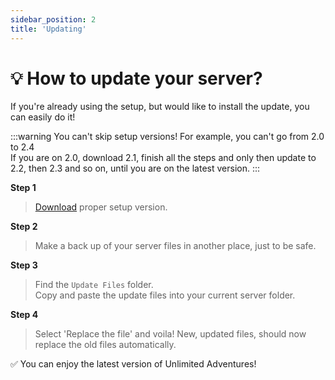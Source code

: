 ```yaml
---
sidebar_position: 2
title: 'Updating'
---
```



# :bulb: **How to update your server?**

If you're already using the setup, but would like to install the update, you can easily do it!

:::warning
You can't skip setup versions! For example, you can't go from 2.0 to 2.4\
If you are on 2.0, download 2.1, finish all the steps and only then update to 2.2, then 2.3 and so on, until you are on the latest version.
:::

**Step 1**
> [Download](https://builtbybit.com/resources/unlimited-adventures.27917/) proper setup version.

**Step 2**
> Make a back up of your server files in another place, just to be safe.

**Step 3**
> Find the `Update Files` folder.\
> Copy and paste the update files into your current server folder.

**Step 4**
> Select 'Replace the file' and voila!
> New, updated files, should now replace the old files automatically.

:white_check_mark: You can enjoy the latest version of Unlimited Adventures!